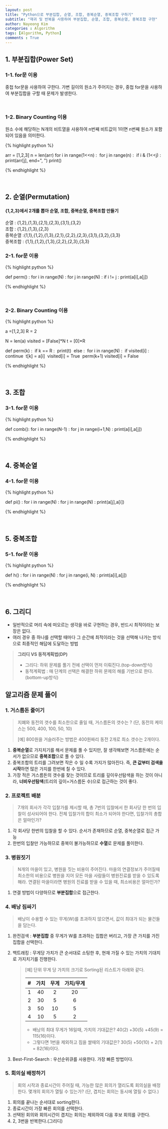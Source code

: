 ```yaml
---
layout: post
title: "Python으로 부분집합, 순열, 조합, 중복순열, 중복조합 구하기"
subtitle: "재귀 및 반복을 사용하여 부분집합, 순열, 조합, 중복순열, 중복조합 구현"
author: Nayeong Kim
categories : Algorithm
tags: [Algorithm, Python]
comments : True
---
```



## 1. 부분집합(Power Set)
### 1-1.  for문 이용

중첩 for문을 사용하여 구한다. 가변 길이의 원소가 주어지는 경우, 중첩 for문을 사용하여 부분집합을 구할 때 문제가 발생한다.

<br>

### 1-2. Binary Counting 이용

원소 수에 해당하는 N개의 비트열을 사용하여 n번째 비트값이 1이면 n번째 원소가 포함되어 있음을 의미한다.

{% highlight python %}

arr = [1,2,3]
n = len(arr)
for i in range(1<<n) :
​    for j in range(n) :
​        if i & (1<<j) :
​            print(arr[j], end=", ")
​    print()

{% endhighlight %}

<br>

## 2. 순열(Permutation)
#### {1,2,3}에서 2개를 뽑아 순열, 조합, 중복순열, 중복조합 만들기
순열 : {1,2},{1,3},{2,1},{2,3},{3,1},{3,2}
<br>
조합 : {1,2},{1,3},{2,3}
<br>
중복순열 :{1,1},{1,2},{1,3},{2,1},{2,2},{2,3},{3,1},{3,2},{3,3}
<br>
중복조합 : {1,1},{1,2},{1,3},{2,2},{2,3},{3,3}
### 2-1.  for문 이용
{% highlight python %}

def perm() :
    for i in range(N) :
        for j in range(N) :
            if i != j :
                print(a[i],a[j])
                
{% endhighlight %}

<br>

### 2-2. Binary Counting 이용
{% highlight python %}

a =[1,2,3]
R = 2

N = len(a)
visited = [False]*N
t = [0]*R

def perm(k) :
​    if k == R :
​        print(t)
​    else :
​        for i in range(N) :
​            if visited[i] :
​                continue
​            t[k] = a[i]
​            visited[i] = True
​            perm(k+1)
​            visited[i] = False

{% endhighlight %}

<br>

## 3. 조합
### 3-1.  for문 이용
{% highlight python %}

def comb():
    for i in range(N-1) :
        for j in range(i+1,N) :
            print(a[i],a[j])

{% endhighlight %}

<br>

## 4. 중복순열
### 4-1.  for문 이용
{% highlight python %}

def pi() :
    for i in range(N) :
        for j in range(N) :
            print(a[j],a[i])
           
{% endhighlight %}

<br>

## 5. 중복조합
### 5-1.  for문 이용
{% highlight python %}

def h() :
    for i in range(N) :
        for j in range(i, N) :
            print(a[i],a[j])
                
{% endhighlight %}

<br>



## 6. 그리디

- 일반적으로 머리 속에 떠오르는 생각을 바로 구현하는 경우, 반드시 최적이라는 보장은 없다.
- 여러 경우 중 하나를 선택할 때마다 그 순간에 최적이라는 것을 선택해 나가는 방식으로 최종적인 해답에 도달하는 방법

> **그리디 VS 동적계획법(DP)**
>
> - 그리디: 하위 문제를 풀기 전에 선택이 먼저 이뤄진다.(top-down방식)
> - 동적계획법 : 매 단계의 선택은 해결한 하위 문제의 해를 기반으로 한다.(bottom-up방식)



## 알고리즘 문제 풀이

### 1. 거스름돈 줄이기

> 지폐와 동전의 갯수를 최소한으로 줄일 때, 거스름돈의 갯수는 ? (단, 동전의 케이스는 500, 400, 100, 50, 10)
>
> [예] 800원을 거슬러주는 방법은  400원짜리 동전 2개로 최소 갯수는 2개이다.



1. **중복순열**로 가지치기를 해서 문제를 풀 수 있지만, 잘 생각해보면 거스름돈에는 순서가 없으므로 **중복조합**으로 풀 수 있다.
2. 중복조합의 트리를 그려보면 작은 수 일 수록 가지가 많아진다. 즉, **큰 값부터 검색을 시작**하면 많은 가지를 한번에 칠 수 있다.
3. 가장 적은 거스름돈의 갯수를 찾는 것이므로 트리를 깊이우선탐색을 하는 것이 아니라, **너비우선탐색**(트리의 깊이=거스름돈 수)으로 접근하는 것이  좋다.



### 2. 프로젝트 배분

> 7개의 회사가 각각 입찰가를 제시할 때, 총 7번의 입찰에서 한 회사당 한 번의 입찰이 성사되어야 한다. 전체 입찰가의 합이 최소가 되어야 한다면, 입찰가의 총합은 얼마인가?

1. 각 회사당 한번의 입찰을 할 수 있다. 순서가 존재하므로 순열, 중복순열로 접근 가능
2. 한번의 입찰만 가능하므로 중복이 불가능하므로 **수열**로 문제를 풀이한다.



### 3. 병원짓기

> N개의 마을이 있고, 병원을 짓는 비용이 주어진다. 마을의 연결정보가 주어질때 최소한의 비용으로 병원을 지어 모든 마을 사람들이 병원진료를 받을 수 있도록 해라. 연결된 마을이라면 병원의 진료를 받을 수 있을 때, 최소비용은 얼마인가?

1. 연결 방법이 다양하므로 **부분집합**으로 접근한다.



### 4. 배낭 짐싸기

> 배낭이 수용할 수 있는 무게(W)를 초과하지 않으면서, 값이 최대가 되는 물건들을 담는다. 

1. 완전검색 : **부분집합** 중 무게가 W를 초과하는 집합은 버리고, 가장 큰 가치를 가진 집합을 선택한다.
2. 백트래킹 : 무게당 가치가 큰 순서대로  소팅한 후, 현재 가질 수 있는 가치의 기대치로 가지치기를 진행한다. 

   > [예] 단위 무게 당 가치의 크기로 Sorting된 리스트가 아래와 같다.
   >
   > |#| 가치 | 무게 | 가치/무게 |
   > | :--: | :--: | :--: | :-------: |
   > |1|  40  |  2   |    20     |
   > |2|  30  |  5   |     6     |
   > |3|  50  |  10  |     5     |
   > |4|  10  |  5   |     2     |
   >
   > - 배낭의 최대 무게가 16일때, 가치의 기대값은? 40(2) +30(5) +45(9) = 115(16)이다.
   > - 그렇다면 1번을 제외하고 짐을 쌀때의 기대값은? 30(5) +50(10) + 2(1) = 82(16)이다.

3. Best-First-Search : 우선순위큐를 사용한다. 가장 빠른 방법이다.



### 5. 회의실 배정하기

> 회의 시작과 종료시간이 주어질 때, 가능한 많은 회의가 열리도록 회의실을 배정한다. 몇개의 회의가 열릴 수 있는가? (단, 겹치는 회의는 동시에 열릴 수 없다.)

1. 회의를 끝나는 순서대로 sorting한다.  
2. 종료시간이 가장 빠른 회의를 선택한다.
3. 선택된 회의와 회의시간이 겹치는 회의는 제외하여 다음 후보 회의를 구한다.
4. 2, 3번을 반복한다.(그리디)







